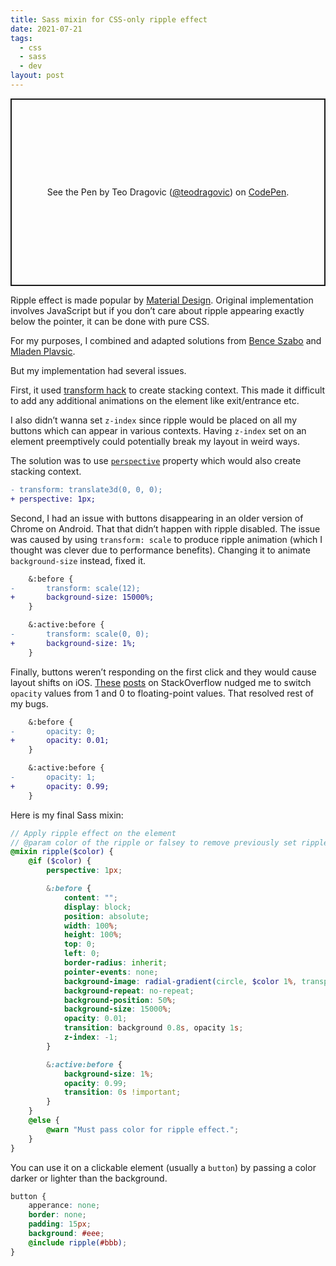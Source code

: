 ```yaml
---
title: Sass mixin for CSS-only ripple effect
date: 2021-07-21
tags:
  - css
  - sass
  - dev
layout: post
---
```


<p class="codepen" data-height="300" data-theme-id="dark" data-default-tab="result" data-slug-hash="GRmMgxv" data-preview="true" data-user="teodragovic" style="height: 300px; box-sizing: border-box; display: flex; align-items: center; justify-content: center; border: 2px solid; margin: 1em 0; padding: 1em;">
  <span>See the Pen <a href="https://codepen.io/teodragovic/pen/GRmMgxv">
  </a> by Teo Dragovic (<a href="https://codepen.io/teodragovic">@teodragovic</a>)
  on <a href="https://codepen.io">CodePen</a>.</span>
</p>
<script async src="https://cpwebassets.codepen.io/assets/embed/ei.js"></script>

Ripple effect is made popular by [Material Design](https://material.io/develop/ios/supporting/ripple). Original implementation involves JavaScript but if you don’t care about ripple appearing exactly below the pointer, it can be done with pure CSS.

For my purposes, I combined and adapted solutions from [Bence Szabo](https://codepen.io/finnhvman/post/pure-css-ripple-with-minimal-effort) and [Mladen Plavsic](https://github.com/mladenplavsic/css-ripple-effect).

But my implementation had several issues.

First, it used [transform hack](https://aerotwist.com/blog/on-translate3d-and-layer-creation-hacks/) to create stacking context. This made it difficult to add any additional animations on the element like exit/entrance etc.

I also didn’t wanna set `z-index` since ripple would be placed on all my buttons which can appear in various contexts. Having `z-index` set on an element preemptively could potentially break my layout in weird ways.

The solution was to use [`perspective`](https://developer.mozilla.org/en-US/docs/Web/CSS/perspective) property which would also create stacking context.

```diff
- transform: translate3d(0, 0, 0);
+ perspective: 1px;
```

Second, I had an issue with buttons disappearing in an older version of Chrome on Android. That that didn’t happen with ripple disabled. The issue was caused by using `transform: scale` to produce ripple animation (which I thought was clever due to performance benefits). Changing it to animate `background-size` instead, fixed it.

```diff
    &:before {
-       transform: scale(12);
+       background-size: 15000%;
    }

    &:active:before {
-       transform: scale(0, 0);
+       background-size: 1%;
    }
```

Finally, buttons weren’t responding on the first click and they would cause layout shifts on iOS. [These](https://stackoverflow.com/questions/55008261/my-react-component-does-not-update-in-the-safari-browser/55050203#55050203) [posts](https://stackoverflow.com/questions/31693219/issue-while-using-transitions-opacity-change-overflow-hidden/31698580#31698580) on StackOverflow nudged me to switch `opacity` values from 1 and 0 to floating-point values. That resolved rest of my bugs.

```diff
    &:before {
-       opacity: 0;
+       opacity: 0.01;
    }

    &:active:before {
-       opacity: 1;
+       opacity: 0.99;
    }
```

Here is my final Sass mixin:

```scss
// Apply ripple effect on the element
// @param color of the ripple or falsey to remove previously set ripple
@mixin ripple($color) {
    @if ($color) {
        perspective: 1px;

        &:before {
            content: "";
            display: block;
            position: absolute;
            width: 100%;
            height: 100%;
            top: 0;
            left: 0;
            border-radius: inherit;
            pointer-events: none;
            background-image: radial-gradient(circle, $color 1%, transparent 1%);
            background-repeat: no-repeat;
            background-position: 50%;
            background-size: 15000%;
            opacity: 0.01;
            transition: background 0.8s, opacity 1s;
            z-index: -1;
        }

        &:active:before {
            background-size: 1%;
            opacity: 0.99;
            transition: 0s !important;
        }
    }
    @else {
        @warn "Must pass color for ripple effect.";
    }
}
```

You can use it on a clickable element (usually a `button`) by passing a color darker or lighter than the background.

```scss
button {
    apperance: none;
    border: none;
    padding: 15px;
    background: #eee;
    @include ripple(#bbb);
}
```
